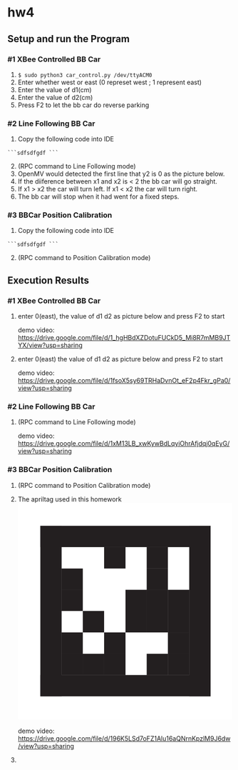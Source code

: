 # hw4

## Setup and run the Program 


###   #1 XBee Controlled BB Car
  
  1. `$ sudo python3 car_control.py /dev/ttyACM0`
  2. Enter whether west or east (0 represet west ; 1 represent east)
  3. Enter the value of d1(cm)
  4. Enter the value of d2(cm)
  5. Press F2 to let the bb car do reverse parking
  

###   #2 Line Following BB Car
  1. Copy the following code into IDE
  
    ```sdfsdfgdf ```
  
  2. (RPC command to Line Following mode)
  3.  OpenMV would detected the first line that y2 is 0 as the picture below.
  ![]()
  4.  If the diiference between x1 and x2 is < 2 the bb car will go straight.
  5.  If x1 > x2 the car will turn left. If x1 < x2 the car will turn  right.
  6.  The bb car will stop when it had went for a fixed steps.

###   #3 BBCar Position Calibration
  1. Copy the following code into IDE  
    
    ```sdfsdfgdf ```
  
  2. (RPC command to Position Calibration mode)
  

## Execution Results

###   #1 XBee Controlled BB Car
1. enter 0(east), the value of d1 d2 as picture below and press F2 to start
    ![]()
  
    demo video:
    https://drive.google.com/file/d/1_hgHBdXZDotuFUCkD5_Mi8R7mMB9JTYX/view?usp=sharing
  
2. enter 0(east) the value of d1 d2 as picture below and press F2 to start
    ![]()
  
    demo video: 
    https://drive.google.com/file/d/1fsoX5sy69TRHaDvnOt_eF2p4Fkr_gPa0/view?usp=sharing


###   #2 Line Following BB Car
1. (RPC command to Line Following mode)
  
    demo video:
    https://drive.google.com/file/d/1xM13LB_xwKywBdLqyiOhrAfjdqj0qEyG/view?usp=sharing


###   #3 BBCar Position Calibration

1. (RPC command to Position Calibration mode)
2. The apriltag used in this homework
![](tag_36h11.png)

    demo video:
    https://drive.google.com/file/d/196K5LSd7oFZ1Alu16aQNrnKpzlM9J6dw/view?usp=sharing

2. 


